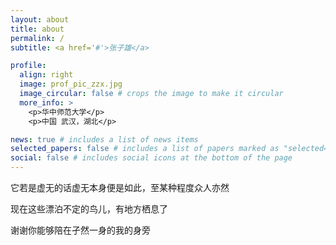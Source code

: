 ```yaml
---
layout: about
title: about
permalink: /
subtitle: <a href='#'>张子雄</a>

profile:
  align: right
  image: prof_pic_zzx.jpg
  image_circular: false # crops the image to make it circular
  more_info: >
    <p>华中师范大学</p>
    <p>中国 武汉，湖北</p>

news: true # includes a list of news items
selected_papers: false # includes a list of papers marked as "selected={true}"
social: false # includes social icons at the bottom of the page
---
```


它若是虚无的话虚无本身便是如此，至某种程度众人亦然

现在这些漂泊不定的鸟儿，有地方栖息了

谢谢你能够陪在孑然一身的我的身旁
